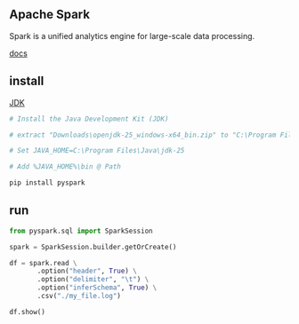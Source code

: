 ## Apache Spark
Spark is a unified analytics engine for large-scale data processing.

[docs](https://spark.apache.org/documentation.html)


## install
[JDK](https://jdk.java.net/)
```bash
# Install the Java Development Kit (JDK)

# extract "Downloads\openjdk-25_windows-x64_bin.zip" to "C:\Program Files\Java\jdk-25"

# Set JAVA_HOME=C:\Program Files\Java\jdk-25

# Add %JAVA_HOME%\bin @ Path

pip install pyspark
```

## run
```py
from pyspark.sql import SparkSession

spark = SparkSession.builder.getOrCreate()

df = spark.read \
       .option("header", True) \
       .option("delimiter", "\t") \
       .option("inferSchema", True) \
       .csv("./my_file.log")

df.show()
```
